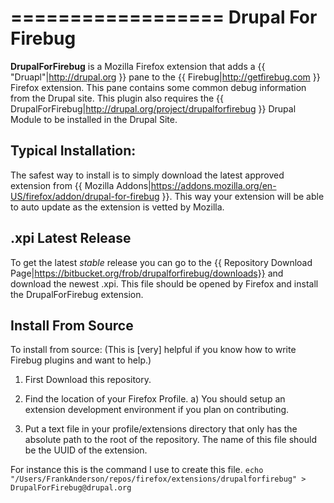 ==================
Drupal For Firebug
==================
**DrupalForFirebug** is a Mozilla Firefox extension that adds a 
{{ "Druapl"|http://drupal.org }} pane to the 
{{ Firebug|http://getfirebug.com }} Firefox extension. This pane contains some
common debug information from the Drupal site. This plugin also requires the
{{ DrupalForFirebug|http://drupal.org/project/drupalforfirebug }} Drupal
Module to be installed in the Drupal Site.

Typical Installation:
---------------------
The safest way to install is to simply download the latest approved extension
from {{ Mozilla Addons|https://addons.mozilla.org/en-US/firefox/addon/drupal-for-firebug }}.
This way your extension will be able to auto update as the extension is vetted
by Mozilla.

.xpi Latest Release
-------------------
To get the latest *stable* release you can go to the {{ Repository Download Page|https://bitbucket.org/frob/drupalforfirebug/downloads}}
and download the newest .xpi. This file should be opened by Firefox and
install the DrupalForFirebug extension.

Install From Source
-------------------
To install from source: 
(This is [very] helpful if you know how to write Firebug
plugins and want to help.)

1. First Download this repository.
2. Find the location of your Firefox Profile.
   a) You should setup an extension development environment if you plan on
   contributing.
   
3. Put a text file in your profile/extensions directory that only has the
absolute path to the root of the repository. The name of this file should be
the UUID of the extension.

For instance this is the command I use to create this file.
`echo "/Users/FrankAnderson/repos/firefox/extensions/drupalforfirebug" > DrupalForFirebug@drupal.org`
